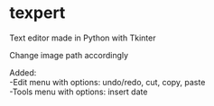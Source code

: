# texpert
Text editor made in Python with Tkinter  

Change image path accordingly  

Added:  
 -Edit menu with options: undo/redo, cut, copy, paste  
 -Tools menu with options: insert date  
 
 


